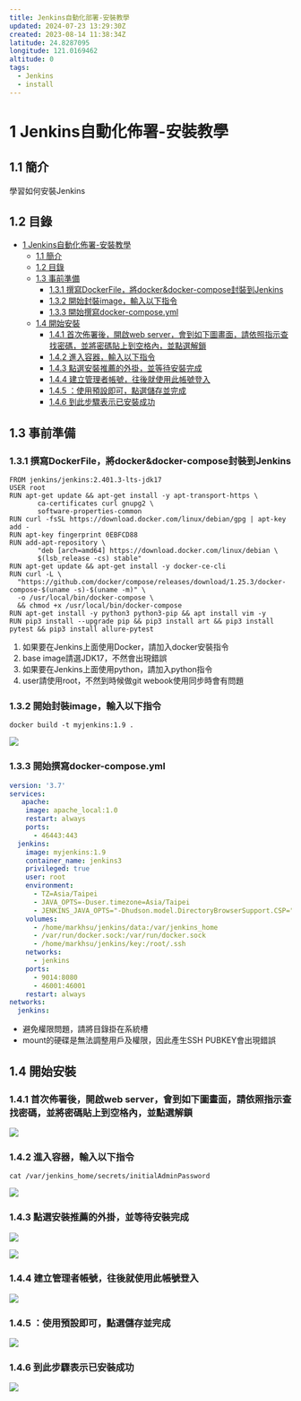 ```yaml
---
title: Jenkins自動化部署-安裝教學
updated: 2024-07-23 13:29:30Z
created: 2023-08-14 11:38:34Z
latitude: 24.8287095
longitude: 121.0169462
altitude: 0
tags:
  - Jenkins
  - install
---
```


# 1 Jenkins自動化佈署-安裝教學

## 1.1 簡介
學習如何安裝Jenkins

## 1.2 目錄

- [1 Jenkins自動化佈署-安裝教學](#1-jenkins自動化佈署-安裝教學)
  - [1.1 簡介](#11-簡介)
  - [1.2 目錄](#12-目錄)
  - [1.3 事前準備](#13-事前準備)
    - [1.3.1 撰寫DockerFile，將docker\&docker-compose封裝到Jenkins](#131-撰寫dockerfile將dockerdocker-compose封裝到jenkins)
    - [1.3.2 開始封裝image，輸入以下指令](#132-開始封裝image輸入以下指令)
    - [1.3.3 開始撰寫docker-compose.yml](#133-開始撰寫docker-composeyml)
  - [1.4 開始安裝](#14-開始安裝)
    - [1.4.1 首次佈署後，開啟web server，會到如下圖畫面，請依照指示查找密碼，並將密碼貼上到空格內，並點選解鎖](#141-首次佈署後開啟web-server會到如下圖畫面請依照指示查找密碼並將密碼貼上到空格內並點選解鎖)
    - [1.4.2 進入容器，輸入以下指令](#142-進入容器輸入以下指令)
    - [1.4.3 點選安裝推薦的外掛，並等待安裝完成](#143-點選安裝推薦的外掛並等待安裝完成)
    - [1.4.4 建立管理者帳號，往後就使用此帳號登入](#144-建立管理者帳號往後就使用此帳號登入)
    - [1.4.5 ：使用預設即可，點選儲存並完成](#145-使用預設即可點選儲存並完成)
    - [1.4.6 到此步驟表示已安裝成功](#146-到此步驟表示已安裝成功)


## 1.3 事前準備

### 1.3.1 撰寫DockerFile，將docker&docker-compose封裝到Jenkins

```docker
FROM jenkins/jenkins:2.401.3-lts-jdk17
USER root  
RUN apt-get update && apt-get install -y apt-transport-https \  
       ca-certificates curl gnupg2 \  
       software-properties-common  
RUN curl -fsSL https://download.docker.com/linux/debian/gpg | apt-key add -  
RUN apt-key fingerprint 0EBFCD88  
RUN add-apt-repository \  
       "deb [arch=amd64] https://download.docker.com/linux/debian \  
       $(lsb_release -cs) stable"  
RUN apt-get update && apt-get install -y docker-ce-cli  
RUN curl -L \  
  "https://github.com/docker/compose/releases/download/1.25.3/docker-compose-$(uname -s)-$(uname -m)" \  
  -o /usr/local/bin/docker-compose \  
  && chmod +x /usr/local/bin/docker-compose  
RUN apt-get install -y python3 python3-pip && apt install vim -y 
RUN pip3 install --upgrade pip && pip3 install art && pip3 install pytest && pip3 install allure-pytest 
```


1. 如果要在Jenkins上面使用Docker，請加入docker安裝指令
2. base image請選JDK17，不然會出現錯誤
3. 如果要在Jenkins上面使用python，請加入python指令
4. user請使用root，不然到時候做git webook使用同步時會有問題


<!--more-->

### 1.3.2 開始封裝image，輸入以下指令

```docker
docker build -t myjenkins:1.9 .
```

![](https://mybookstack.zeabur.app/uploads/images/gallery/2025-08/Fia605e240b-upload-5aa6dc22cd7a7d0af63befd575e0c9c8.png)


### 1.3.3 開始撰寫docker-compose.yml

```yaml
version: '3.7'
services:
   apache:
    image: apache_local:1.0
    restart: always
    ports:
      - 46443:443
  jenkins:
    image: myjenkins:1.9
    container_name: jenkins3
    privileged: true
    user: root
    environment:
      - TZ=Asia/Taipei
      - JAVA_OPTS=-Duser.timezone=Asia/Taipei
      - JENKINS_JAVA_OPTS="-Dhudson.model.DirectoryBrowserSupport.CSP="
    volumes:
      - /home/markhsu/jenkins/data:/var/jenkins_home 
      - /var/run/docker.sock:/var/run/docker.sock 
      - /home/markhsu/jenkins/key:/root/.ssh
    networks:
      - jenkins
    ports:
      - 9014:8080
      - 46001:46001
    restart: always
networks:
  jenkins:
```

* 避免權限問題，請將目錄掛在系統槽
* mount的硬碟是無法調整用戶及權限，因此產生SSH PUBKEY會出現錯誤


## 1.4 開始安裝

### 1.4.1 首次佈署後，開啟web server，會到如下圖畫面，請依照指示查找密碼，並將密碼貼上到空格內，並點選解鎖

![](https://mybookstack.zeabur.app/uploads/images/gallery/2025-08/fcc72e14-upload-4387a13069c099dcb80b94f8fe358bcd.png)

### 1.4.2 進入容器，輸入以下指令
```console=
cat /var/jenkins_home/secrets/initialAdminPassword
```

![](https://mybookstack.zeabur.app/uploads/images/gallery/2025-08/psj16bce4eb-upload-76a80c065a3d6604a63c89a3d48ba7a6.png)

### 1.4.3 點選安裝推薦的外掛，並等待安裝完成
![](https://mybookstack.zeabur.app/uploads/images/gallery/2025-08/E7Q43929eef-upload-bba7bcfcd1078bbd3f67a1264982747a.png)

![](https://mybookstack.zeabur.app/uploads/images/gallery/2025-08/vpae86a9965-upload-b7201dbb2d9a1952343f38f6af659f6a.png)


### 1.4.4 建立管理者帳號，往後就使用此帳號登入

![](https://mybookstack.zeabur.app/uploads/images/gallery/2025-08/f0c4485c-upload-1370aefec0db3d17197d05313250294e.png)


### 1.4.5 ：使用預設即可，點選儲存並完成
![](https://mybookstack.zeabur.app/uploads/images/gallery/2025-08/qX6e164cb22-upload-0d300151fbb7d5d8881fd36fe96d8101.png)


### 1.4.6 到此步驟表示已安裝成功
![](https://mybookstack.zeabur.app/uploads/images/gallery/2025-08/56aa55ae-upload-8f0ed2016d759bcf9e31b68908bd9ee9.png)